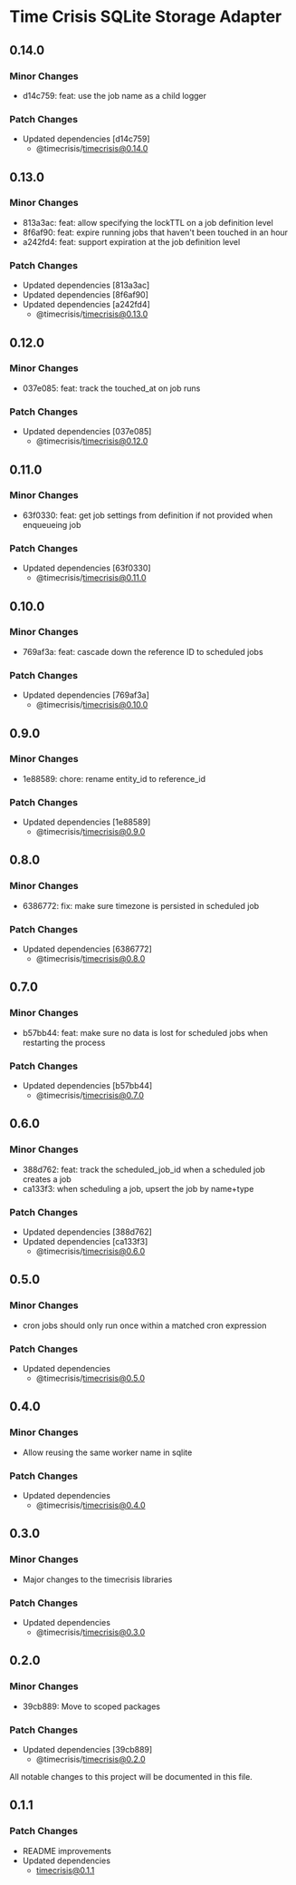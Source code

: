 # Time Crisis SQLite Storage Adapter

## 0.14.0

### Minor Changes

- d14c759: feat: use the job name as a child logger

### Patch Changes

- Updated dependencies [d14c759]
  - @timecrisis/timecrisis@0.14.0

## 0.13.0

### Minor Changes

- 813a3ac: feat: allow specifying the lockTTL on a job definition level
- 8f6af90: feat: expire running jobs that haven't been touched in an hour
- a242fd4: feat: support expiration at the job definition level

### Patch Changes

- Updated dependencies [813a3ac]
- Updated dependencies [8f6af90]
- Updated dependencies [a242fd4]
  - @timecrisis/timecrisis@0.13.0

## 0.12.0

### Minor Changes

- 037e085: feat: track the touched_at on job runs

### Patch Changes

- Updated dependencies [037e085]
  - @timecrisis/timecrisis@0.12.0

## 0.11.0

### Minor Changes

- 63f0330: feat: get job settings from definition if not provided when enqueueing job

### Patch Changes

- Updated dependencies [63f0330]
  - @timecrisis/timecrisis@0.11.0

## 0.10.0

### Minor Changes

- 769af3a: feat: cascade down the reference ID to scheduled jobs

### Patch Changes

- Updated dependencies [769af3a]
  - @timecrisis/timecrisis@0.10.0

## 0.9.0

### Minor Changes

- 1e88589: chore: rename entity_id to reference_id

### Patch Changes

- Updated dependencies [1e88589]
  - @timecrisis/timecrisis@0.9.0

## 0.8.0

### Minor Changes

- 6386772: fix: make sure timezone is persisted in scheduled job

### Patch Changes

- Updated dependencies [6386772]
  - @timecrisis/timecrisis@0.8.0

## 0.7.0

### Minor Changes

- b57bb44: feat: make sure no data is lost for scheduled jobs when restarting the process

### Patch Changes

- Updated dependencies [b57bb44]
  - @timecrisis/timecrisis@0.7.0

## 0.6.0

### Minor Changes

- 388d762: feat: track the scheduled_job_id when a scheduled job creates a job
- ca133f3: when scheduling a job, upsert the job by name+type

### Patch Changes

- Updated dependencies [388d762]
- Updated dependencies [ca133f3]
  - @timecrisis/timecrisis@0.6.0

## 0.5.0

### Minor Changes

- cron jobs should only run once within a matched cron expression

### Patch Changes

- Updated dependencies
  - @timecrisis/timecrisis@0.5.0

## 0.4.0

### Minor Changes

- Allow reusing the same worker name in sqlite

### Patch Changes

- Updated dependencies
  - @timecrisis/timecrisis@0.4.0

## 0.3.0

### Minor Changes

- Major changes to the timecrisis libraries

### Patch Changes

- Updated dependencies
  - @timecrisis/timecrisis@0.3.0

## 0.2.0

### Minor Changes

- 39cb889: Move to scoped packages

### Patch Changes

- Updated dependencies [39cb889]
  - @timecrisis/timecrisis@0.2.0

All notable changes to this project will be documented in this file.

## 0.1.1

### Patch Changes

- README improvements
- Updated dependencies
  - timecrisis@0.1.1
